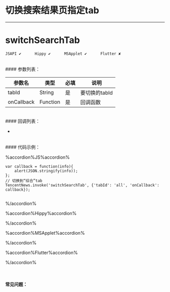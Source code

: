 # 切换搜索结果页指定tab
---
# switchSearchTab

```
JSAPI ✔      Hippy ✔      MSApplet ✔      Flutter ✘
```
<br>
#### 参数列表：

|参数名|类型|必填|说明|
|-|-|-|-| 
| tabId | String| 是	| 要切换的tabId| 
| onCallback | Function |是|回调函数|
<br>
#### 回调列表：

-
<br>
#### 代码示例：


%accordion%JS%accordion%

```
var callback = function(info){
    alert(JSON.stringify(info));
};
// 切换到“综合”tab
TencentNews.invoke('switchSearchTab', {'tabId': 'all', 'onCallback': callback});


```

%/accordion%

%accordion%Hippy%accordion%

%/accordion%

%accordion%MSApplet%accordion%

%/accordion%

%accordion%Flutter%accordion%

%/accordion%

<br>

#### 常见问题：


